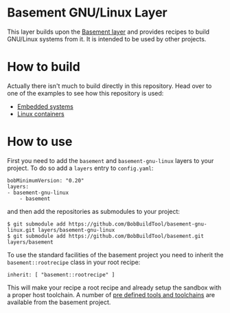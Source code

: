 # Basement GNU/Linux Layer

This layer builds upon the [Basement
layer](https://github.com/BobBuildTool/basement) and provides recipes to build
GNU/Linux systems from it. It is intended to be used by other projects.

# How to build

Actually there isn't much to build directly in this repository. Head over
to one of the examples to see how this repository is used:

 * [Embedded systems](https://github.com/BobBuildTool/bob-example-embedded)
 * [Linux containers](https://github.com/BobBuildTool/bob-example-containers)

# How to use

First you need to add the `basement` and `basement-gnu-linux` layers to your
project. To do so add a `layers` entry to `config.yaml`:

    bobMinimumVersion: "0.20"
    layers:
	- basement-gnu-linux
        - basement

and then add the repositories as submodules to your project:

    $ git submodule add https://github.com/BobBuildTool/basement-gnu-linux.git layers/basement-gnu-linux
    $ git submodule add https://github.com/BobBuildTool/basement.git layers/basement

To use the standard facilities of the basement project you need to inherit the
`basement::rootrecipe` class in your root recipe:

    inherit: [ "basement::rootrecipe" ]

This will make your recipe a root recipe and already setup the sandbox with a
proper host toolchain. A number of [pre defined tools and
toolchains](https://github.com/BobBuildTool/basement#provided-tools-and-toolchains)
are available from the basement project.
